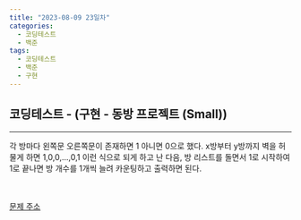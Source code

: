 ```yaml
---
title: "2023-08-09 23일차"
categories:
  - 코딩테스트
  - 백준
tags:
  - 코딩테스트
  - 백준
  - 구현
---
```

<h2>코딩테스트 - (구현 - 동방 프로젝트 (Small))</h2>

---
<script src="https://gist.github.com/harimyong/cbba0f1bbcd527cb126899da609fcd7f.js"></script>
<p>각 방마다 왼쪽문 오른쪽문이 존재하면 1 아니면 0으로 했다. x방부터 y방까지 벽을 허물게 하면 1,0,0,...,0,1 이런 식으로 되게 하고 난 다음, 방 리스트를 돌면서 1로 시작하여 1로 끝나면 방 개수를 1개씩 늘려 카운팅하고 출력하면 된다.</p>
<br><br>
<a href="https://www.acmicpc.net/problem/14594">문제 주소<a>
